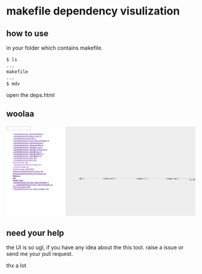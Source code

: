 makefile dependency visulization
===

## how to use

in your folder which contains makefile.

```
$ ls
...
makefile
...
$ mdv

```

open the deps.html

## woolaa

![demo](https://raw.githubusercontent.com/stormslowly/makefileVisualization/master/demo/demo.png)


## need your help

the UI is so ugl, if you have any idea about the this tool. raise a issue or
send me your pull request.

thx a lot 
